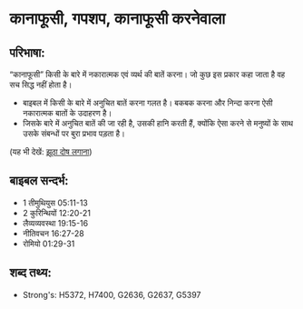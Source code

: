 # कानाफूसी, गपशप, कानाफूसी करनेवाला #

## परिभाषा: ##

“कानाफूसी” किसी के बारे में नकारात्मक एवं व्यर्थ की बातें करना। जो कुछ इस प्रकार कहा जाता है वह सच सिद्ध नहीं होता है।

* बाइबल में किसी के बारे में अनुचित बातें करना गलत है। बकबक करना और निन्दा करना ऐसी नकारात्मक बातों के उदाहरण है।
* जिसके बारे में अनुचित बातें की जा रही है, उसकी हानि करती हैं, क्योंकि ऐसा करने से मनुष्यों के साथ उसके संबन्धों पर बुरा प्रभाव पड़ता है।
  

(यह भी देखें: [झूठा दोष लगाना](../slander.md))

## बाइबल सन्दर्भ: ##

* 1 तीमुथियुस 05:11-13
* 2 कुरिन्थियों 12:20-21
* लैव्यव्यवस्था 19:15-16
* नीतिवचन 16:27-28
* रोमियो 01:29-31

## शब्द तथ्य: ##

* Strong's: H5372, H7400, G2636, G2637, G5397
